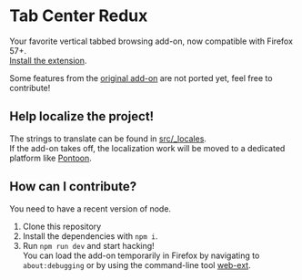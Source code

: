# Tab Center Redux

Your favorite vertical tabbed browsing add-on, now compatible with Firefox 57+.  
[Install the extension](https://addons.mozilla.org/firefox/addon/tab-center-redux/).
  
Some features from the [original add-on](https://github.com/bwinton/TabCenter/) are not ported yet, feel free to contribute!

## Help localize the project!
The strings to translate can be found in [src/_locales](https://github.com/eoger/tabcenter-redux/tree/master/src/_locales).  
If the add-on takes off, the localization work will be moved to a dedicated platform like [Pontoon](https://pontoon.mozilla.org/).

## How can I contribute?

You need to have a recent version of node.  
1. Clone this repository
2. Install the dependencies with `npm i`.
3. Run `npm run dev` and start hacking!  
   You can load the add-on temporarily in Firefox by navigating to `about:debugging` or by using the command-line tool [web-ext](https://developer.mozilla.org/Add-ons/WebExtensions/Getting_started_with_web-ext).
